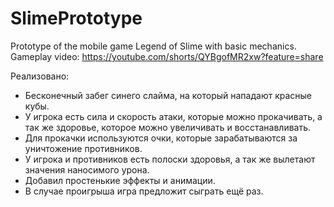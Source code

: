 # SlimePrototype
Prototype of the mobile game Legend of Slime with basic mechanics.
Gameplay video: https://youtube.com/shorts/QYBgofMR2xw?feature=share

Реализовано:
- Бесконечный забег синего слайма, на который нападают красные кубы.
- У игрока есть сила и скорость атаки, которые можно прокачивать, а так же здоровье, которое можно увеличивать и восстанавливать.
- Для прокачки используются очки, которые зарабатываются за уничтожение противников.
- У игрока и противников есть полоски здоровья, а так же вылетают значения наносимого урона.
- Добавил простенькие эффекты и анимации.
- В случае проигрыша игра предложит сыграть ещё раз.